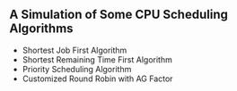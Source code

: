 ## A Simulation of Some CPU Scheduling Algorithms
- Shortest Job First Algorithm
- Shortest Remaining Time First Algorithm
- Priority Scheduling Algorithm
- Customized Round Robin with AG Factor
